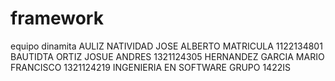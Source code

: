 # framework
equipo dinamita 
AULIZ NATIVIDAD JOSE ALBERTO MATRICULA 1122134801
BAUTIDTA ORTIZ JOSUE ANDRES 1321124305
HERNANDEZ GARCIA MARIO FRANCISCO 1321124219
INGENIERIA EN SOFTWARE GRUPO 1422IS

